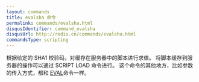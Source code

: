 ```yaml
---
layout: commands
title: evalsha 命令
permalink: commands/evalsha.html
disqusIdentifier: command_evalsha
disqusUrl: http://redis.cn/commands/evalsha.html
commandsType: scripting
---
```


根据给定的 SHA1 校验码，对缓存在服务器中的脚本进行求值。 将脚本缓存到服务器的操作可以通过 SCRIPT LOAD 命令进行。 这个命令的其他地方，比如参数的传入方式，都和 [EVAL](/commands/eval.html)命令一样。